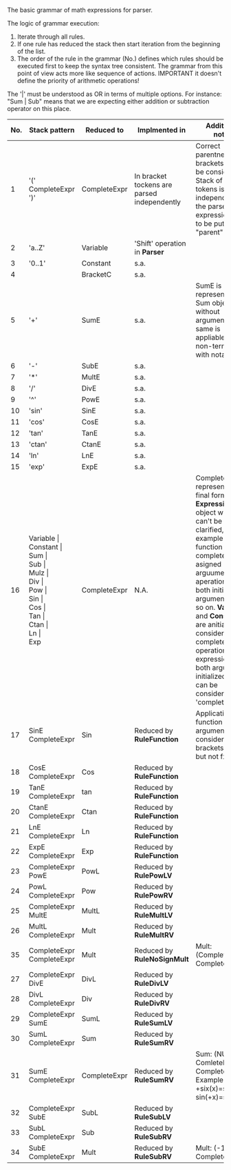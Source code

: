 The basic grammar of math expressions for parser.

The logic of grammar execution:
1. Iterate through all rules. 
2. If one rule has reduced the stack then start iteration from the beginning of the list.
3. The order of the rule in the grammar (No.) defines which rules should be executed first to keep the syntax tree consistent. The grammar from this point of view acts more like sequence of actions. IMPORTANT it doesn't define the priority of arithmetic operations!

The '|' must be understood as OR in terms of multiple options. For instance: "Sum | Sub" means that we are expecting either addition or subtraction operator on this place.

No. |Stack pattern             | Reduced to   | Implmented in | Additional notes
----|--------------------------|--------------|---------------|------------------
1   |'(' CompleteExpr ')'      | CompleteExpr | In bracket tockens are parsed independently | Correct parentness of brackets has to be considered. Stack of "child" tokens is parsed independently, the parsed expression has to be put into "parent" stack.
2   |'a..Z'                    | Variable     | 'Shift' operation in **Parser** | 
3   |'0..1'                    | Constant     | s.a. | 
4   |                          | BracketC     | s.a. | 
5   |'+'                       | SumE         | s.a. | SumE is represented by Sum object without arguments. The same is appliable for all non-terminals with notation *E |
6   |'-'                       | SubE         | s.a. | 
7   |'*'                       | MultE        | s.a. | 
8   |'/'                       | DivE         | s.a. | 
9   |'^'                       | PowE         | s.a. | 
10  |'sin'                     | SinE         | s.a. | 
11  |'cos'                     | CosE         | s.a. | 
12  |'tan'                     | TanE         | s.a. | 
13  |'ctan'                    | CtanE        | s.a. | 
14  |'ln'                      | LnE          | s.a. | 
15  |'exp'                     | ExpE         | s.a. | 
16  |Variable \|<br> Constant   \|<br> Sum \|<br> Sub \|<br> Mulz \|<br> Div \|<br> Pow \|<br> Sin \|<br> Cos \|<br> Tan \|<br> Ctan \|<br> Ln \|<br> Exp | CompleteExpr   | N.A. | CompleteExpr represents the final form of **Expression** object which can't be clarified, for example function with completely asigned arguument, aperations with both initialized arguments and so on. **Variable**s and **Constant**s are anitially considered as completed. Any operation type expression has both arguments initialized, then it can be considered as 'completed'.
17  |SinE CompleteExpr         | Sin          | Reduced by **RuleFunction**   | Application of function f to the argument x considers usage brackets: f(x) but not fx.
18  |CosE CompleteExpr         | Cos          | Reduced by **RuleFunction**   | 
19  |TanE CompleteExpr         | tan          | Reduced by **RuleFunction**   | 
20  |CtanE CompleteExpr        | Ctan         | Reduced by **RuleFunction**   | 
21  |LnE CompleteExpr          | Ln           | Reduced by **RuleFunction**   | 
22  |ExpE CompleteExpr         | Exp          | Reduced by **RuleFunction**   | 
23  |CompleteExpr PowE         | PowL         | Reduced by **RulePowLV**      |
24  |PowL CompleteExpr         | Pow          | Reduced by **RulePowRV**      | 
25  |CompleteExpr MultE        | MultL        | Reduced by **RuleMultLV**     | 
26  |MultL CompleteExpr        | Mult         | Reduced by **RuleMultRV**     | 
35  |CompleteExpr CompleteExpr | Mult         | Reduced by **RuleNoSignMult** | Mult: (CompleteExprL, CompleteExprR) 
27  |CompleteExpr DivE         | DivL         | Reduced by **RuleDivLV**      | 
28  |DivL CompleteExpr         | Div          | Reduced by **RuleDivRV**      | 
29  |CompleteExpr SumE         | SumL         | Reduced by **RuleSumLV**      | 
30  |SumL CompleteExpr         | Sum          | Reduced by **RuleSumRV**      | 
31  |SumE CompleteExpr         | CompleteExpr | Reduced by **RuleSumRV**      | Sum: (NULL, ComleteExpr) -> CompleteExpt . Examples  +5=5; +six(x)=sin(x); sin(+x)=sin(x) 
32  |CompleteExpr SubE         | SubL         | Reduced by **RuleSubLV**      | 
33  |SubL CompleteExpr         | Sub          | Reduced by **RuleSubRV**      | 
34  |SubE CompleteExpr         | Mult         | Reduced by **RuleSubRV**      | Mult: (-1, CompleteExpr) 
